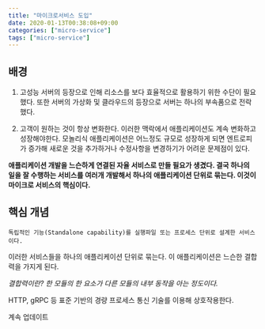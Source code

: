 ```yaml
---
title: "마이크로서비스 도입"
date: 2020-01-13T00:38:08+09:00
categories: ["micro-service"]
tags: ["micro-service"]
---
```


## 배경

1. 고성능 서버의 등장으로 인해 리소스를 보다 효율적으로 활용하기 위한 수단이 필요했다. 또한 서버의 가상화 및 클라우드의 등장으로 서버는 하나의 부속품으로 전락했다.

2. 고객이 원하는 것이 항상 변화한다. 이러한 맥락에서 애플리케이션도 계속 변화하고 성장해야한다. 모놀리식 애플리케이션은 어느정도 규모로 성장하게 되면 엔트로피가 증가해 새로운 것을 추가하거나 수정사항을 변경하기가 어려운 문제점이 있다.

**애플리케이션 개발을 느슨하게 연결된 자율 서비스로 만들 필요가 생겼다. 결국 하나의 일을 잘 수행하는 서비스를 여러개 개발해서 하나의 애플리케이션 단위로 묶는다. 이것이 마이크로 서비스의 핵심이다.**


## 핵심 개념
    독립적인 기능(Standalone capability)를 실행파일 또는 프로세스 단위로 설계한 서비스이다.

이러한 서비스들을 하나의 애플리케이션 단위로 묶는다. 이 애플리케이션은 느슨한 결합력을 가지게 된다.

*결합력이란? 한 모듈의 한 요소가 다른 모듈의 내부 동작을 아는 정도이다.*

 HTTP, gRPC 등 표준 기반의 경량 프로세스 통신 기술를 이용해 상호작용한다.


 계속 업데이트